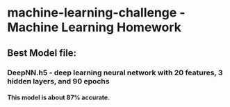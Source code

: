 # machine-learning-challenge - Machine Learning Homework

## Best Model file:
### DeepNN.h5 - deep learning neural network with 20 features, 3 hidden layers, and 90 epochs
#### This model is about 87% accurate.